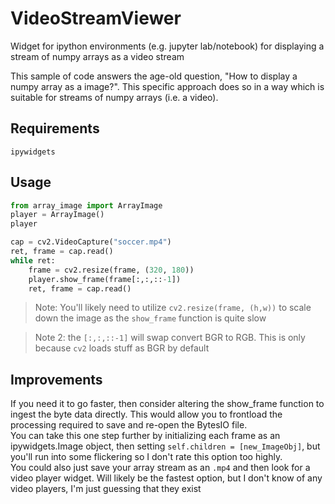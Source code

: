 # VideoStreamViewer
Widget for ipython environments (e.g. jupyter lab/notebook) for displaying a stream of numpy arrays as a video stream

This sample of code answers the age-old question, "How to display a numpy array as a image?".
This specific approach does so in a way which is suitable for streams of numpy arrays (i.e. a video).

## Requirements
`ipywidgets`

## Usage
```python
from array_image import ArrayImage
player = ArrayImage()
player
```
```python
cap = cv2.VideoCapture("soccer.mp4")
ret, frame = cap.read()
while ret:
    frame = cv2.resize(frame, (320, 180))
    player.show_frame(frame[:,:,::-1])
    ret, frame = cap.read()
```
> Note: You'll likely need to utilize `cv2.resize(frame, (h,w))` to scale down the image as the `show_frame` function is quite slow

> Note 2: the `[:,:,::-1]` will swap convert BGR to RGB. This is only because `cv2` loads stuff as BGR by default

## Improvements
If you need it to go faster, then consider altering the show_frame function to ingest the byte data directly. This would allow you to frontload the processing required to save and re-open the BytesIO file.<br>
You can take this one step further by initializing each frame as an ipywidgets.Image object, then setting `self.children = [new_ImageObj]`, but you'll run into some flickering so I don't rate this option too highly.<br>
You could also just save your array stream as an `.mp4` and then look for a video player widget. Will likely be the fastest option, but I don't know of any video players, I'm just guessing that they exist
